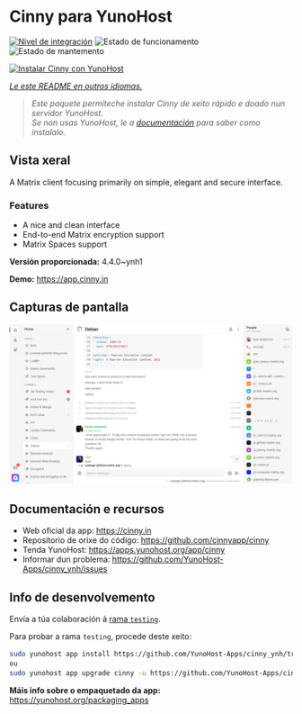 <!--
NOTA: Este README foi creado automáticamente por <https://github.com/YunoHost/apps/tree/master/tools/readme_generator>
NON debe editarse manualmente.
-->

# Cinny para YunoHost

[![Nivel de integración](https://apps.yunohost.org/badge/integration/cinny)](https://ci-apps.yunohost.org/ci/apps/cinny/)
![Estado de funcionamento](https://apps.yunohost.org/badge/state/cinny)
![Estado de mantemento](https://apps.yunohost.org/badge/maintained/cinny)

[![Instalar Cinny con YunoHost](https://install-app.yunohost.org/install-with-yunohost.svg)](https://install-app.yunohost.org/?app=cinny)

*[Le este README en outros idiomas.](./ALL_README.md)*

> *Este paquete permíteche instalar Cinny de xeito rápido e doado nun servidor YunoHost.*  
> *Se non usas YunoHost, le a [documentación](https://yunohost.org/install) para saber como instalalo.*

## Vista xeral

A Matrix client focusing primarily on simple, elegant and secure interface.

### Features

- A nice and clean interface
- End-to-end Matrix encryption support
- Matrix Spaces support


**Versión proporcionada:** 4.4.0~ynh1

**Demo:** <https://app.cinny.in>

## Capturas de pantalla

![Captura de pantalla de Cinny](./doc/screenshots/screenshot.png)

## Documentación e recursos

- Web oficial da app: <https://cinny.in>
- Repositorio de orixe do código: <https://github.com/cinnyapp/cinny>
- Tenda YunoHost: <https://apps.yunohost.org/app/cinny>
- Informar dun problema: <https://github.com/YunoHost-Apps/cinny_ynh/issues>

## Info de desenvolvemento

Envía a túa colaboración á [rama `testing`](https://github.com/YunoHost-Apps/cinny_ynh/tree/testing).

Para probar a rama `testing`, procede deste xeito:

```bash
sudo yunohost app install https://github.com/YunoHost-Apps/cinny_ynh/tree/testing --debug
ou
sudo yunohost app upgrade cinny -u https://github.com/YunoHost-Apps/cinny_ynh/tree/testing --debug
```

**Máis info sobre o empaquetado da app:** <https://yunohost.org/packaging_apps>
